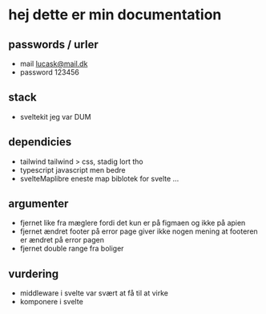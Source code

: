 # hej dette er min documentation

## passwords / urler

- mail
  lucask@mail.dk
- password
  123456

## stack

- sveltekit
  jeg var DUM

## dependicies

- tailwind
  tailwind > css, stadig lort tho
- typescript
  javascript men bedre
- svelteMaplibre
  eneste map biblotek for svelte ...

## argumenter

- fjernet like fra mæglere
  fordi det kun er på figmaen og ikke på apien
- fjernet ændret footer på error page
  giver ikke nogen mening at footeren er ændret på error pagen
- fjernet double range fra boliger

## vurdering

- middleware i svelte var svært at få til at virke
- komponere i svelte
